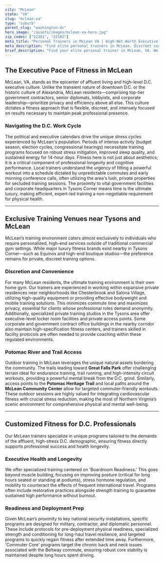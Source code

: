 ```yaml
---
city: "McLean"
state: "VA"
slug: "mclean-va"
type: "suburb"
parent_slug: "washington-dc"
hero_image: "/assets/images/mclean-va-hero.jpg"
zip_codes: ["22101", "22102"]
meta_title: "Personal Trainers in McLean VA | High-Net-Worth Executive Fitness"
meta_description: "Find elite personal trainers in McLean. Discreet coaching for executives, high-end home gyms, and international travel preparation."
brief_description: "Find your elite personal trainer in McLean, VA. We connect high-level executives and D.C. professionals with certified trainers specializing in discretion, efficiency, and high-performance results. Our fitness experts understand the intense demands of the political calendar and commuter lifestyle. Whether you require private, in-home personal training near Langley or specialized executive stress management programs, achieve peak physical and mental readiness with tailored, hyper-local fitness solutions designed for McLean's demanding demographic."
---
```

## The Executive Pace of Fitness in McLean

McLean, VA, stands as the epicenter of affluent living and high-level D.C. executive culture. Unlike the transient nature of downtown D.C. or the historic culture of Alexandria, McLean residents—comprising top-tier government contractors, senior diplomats, lobbyists, and corporate leadership—prioritize privacy and efficiency above all else. This culture dictates a fitness approach that is flexible, discreet, and intensely focused on results necessary to maintain peak professional presence.

### Navigating the D.C. Work Cycle

The political and executive calendars drive the unique stress cycles experienced by McLean's population. Periods of intense activity (budget season, election cycles, congressional hearings) necessitate training programs focused on robust stress mitigation, improved sleep quality, and sustained energy for 14-hour days. Fitness here is not just about aesthetics; it is a critical component of professional longevity and cognitive performance. Local trainers understand the urgency of fitting a powerful workout into a schedule dictated by unpredictable commutes and early morning conference calls, often utilizing the area's lush, private properties for secluded training sessions. The proximity to vital government facilities and corporate headquarters in Tysons Corner means time is the ultimate luxury, making efficient, expert-led training a non-negotiable requirement for physical health.

---

## Exclusive Training Venues near Tysons and McLean

McLean’s training environment caters almost exclusively to individuals who require personalized, high-end services outside of traditional commercial gym settings. While major luxury fitness brands exist nearby in Tysons Corner—such as Equinox and high-end boutique studios—the preference remains for private, discreet training options.

### Discretion and Convenience

For many McLean residents, the ultimate training environment is their own home gym. Our trainers are experienced in working within expansive private residences near neighborhoods like Chesterbrook and Salona Village, utilizing high-quality equipment or providing effective bodyweight and mobile training solutions. This minimizes commute time and maximizes privacy, essential for clients whose professional roles demand anonymity. Additionally, specialized private training studios in the Tysons area offer executive-level locker room facilities and private access points. Some corporate and government contract office buildings in the nearby corridor also maintain high-specification fitness centers, and trainers skilled in facility protocols are often needed to provide coaching within these regulated environments.

### Potomac River and Trail Access

Outdoor training in McLean leverages the unique natural assets bordering the community. The trails leading toward **Great Falls Park** offer challenging terrain ideal for endurance training, trail running, and high-intensity circuit workouts, providing a powerful mental break from the D.C. grind. Similarly, access points to the **Potomac Heritage Trail** and local paths around the **McLean Community Center** allow for targeted commuter-friendly workouts. These outdoor sessions are highly valued for integrating cardiovascular fitness with crucial stress reduction, making the most of Northern Virginia’s scenic environment for comprehensive physical and mental well-being.

---

## Customized Fitness for D.C. Professionals

Our McLean trainers specialize in unique programs tailored to the demands of the affluent, high-stress D.C. demographic, ensuring fitness directly supports professional success and health longevity.

### Executive Health and Longevity

We offer specialized training centered on 'Boardroom Readiness.' This goes beyond muscle building, focusing on improving posture (critical for long hours seated or standing at podiums), stress hormone regulation, and mobility to counteract the effects of frequent international travel. Programs often include restorative practices alongside strength training to guarantee sustained high performance without burnout.

### Readiness and Deployment Prep

Given McLean’s proximity to key national security installations, specific programs are designed for military, contractor, and diplomatic personnel. These include protocols for pre-deployment physical readiness, specialized strength and conditioning for long-haul travel resilience, and targeted programs to quickly regain fitness after extended time away. Furthermore, 'Commuter Core' programs target the chronic back and neck issues associated with the Beltway commute, ensuring robust core stability is maintained despite long hours spent driving.